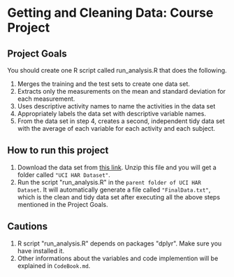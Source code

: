 # Getting and Cleaning Data: Course Project
## Project Goals
You should create one R script called run_analysis.R that does the following.

  1. Merges the training and the test sets to create one data set.
  2. Extracts only the measurements on the mean and standard deviation for each measurement.
  3. Uses descriptive activity names to name the activities in the data set
  4. Appropriately labels the data set with descriptive variable names.
  5. From the data set in step 4, creates a second, independent tidy data set with the average of each variable for each activity and each subject.

## How to run this project
  1. Download the data set from [this link](https://d396qusza40orc.cloudfront.net/getdata%2Fprojectfiles%2FUCI%20HAR%20Dataset.zip). Unzip this file and you will get a folder called `"UCI HAR Dataset"`.
  2. Run the script "run_analysis.R" in the `parent folder of UCI HAR Dataset`. It will automatically generate a file called `"FinalData.txt"`, which is the clean and tidy data set after executing all the above steps mentioned in the Project Goals.
 
## Cautions
  1. R script "run_analysis.R" depends on packages "dplyr". Make sure you have installed it. 
  2. Other informations about the variables and code implemention will be explained in `CodeBook.md`.
